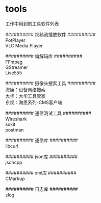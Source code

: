 # tools
工作中用到的工具软件列表  
  
##########    视频流播放软件    ##########  
PotPlayer  
VLC Media Player  
  
##########    编解码库    ##########  
FFmpeg  
GStreamer  
Live555   
  
##########    摄像头搜索工具    ##########  
海康：设备网络搜索  
大华：大华工具管家  
东视：海思系列-CMS客户端  
  
##########    通信测试工具    ##########  
Wireshark  
sokit  
postman  
  
##########    通信库    ##########  
libcurl  
  
##########    json库    ##########  
jsoncpp  
  
##########    xml库    ##########  
CMarkup  
  
##########    日志库    ##########  
zlog  
  






















